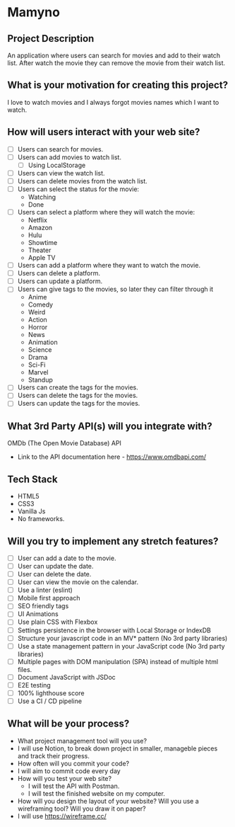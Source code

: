 # Mamyno

## Project Description
An application where users can search for movies and add to their watch list. After watch the movie they can remove the movie from their watch list.

## What is your motivation for creating this project?
I love to watch movies and I always forgot movies names which I want to watch.

## How will users interact with your web site?
* [ ] Users can search for movies.
* [ ] Users can add movies to watch list.
  * [ ] Using LocalStorage
* [ ] Users can view the watch list.
* [ ] Users can delete movies from the watch list.
* [ ] Users can select the status for the movie:
  * Watching
  * Done
* [ ] Users can select a platform where they will watch the movie:
  * Netflix
  * Amazon
  * Hulu
  * Showtime
  * Theater
  * Apple TV
* [ ] Users can add a platform where they want to watch the movie.
* [ ] Users can delete a platform.
* [ ] Users can update a platform.
* [ ] Users can give tags to the movies, so later they can filter through it
  * Anime
  * Comedy
  * Weird
  * Action
  * Horror
  * News
  * Animation
  * Science
  * Drama
  * Sci-Fi
  * Marvel
  * Standup
* [ ] Users can create the tags for the movies.
* [ ] Users can delete the tags for the movies.
* [ ] Users can update the tags for the movies.

## What 3rd Party API(s) will you integrate with?
OMDb (The Open Movie Database) API
* Link to the API documentation here - https://www.omdbapi.com/

## Tech Stack
* HTML5
* CSS3
* Vanilla Js
* No frameworks.

## Will you try to implement any stretch features?
* [ ] User can add a date to the movie.
* [ ] User can update the date.
* [ ] User can delete the date.
* [ ] User can view the movie on the calendar.
* [ ] Use a linter (eslint)
* [ ] Mobile first approach
* [ ] SEO friendly tags
* [ ] UI Animations
* [ ] Use plain CSS with Flexbox
* [ ] Settings persistence in the browser with Local Storage or IndexDB
* [ ] Structure your javascript code in an MV* pattern (No 3rd party libraries)
* [ ] Use a state management pattern in your JavaScript code (No 3rd party libraries)
* [ ] Multiple pages with DOM manipulation (SPA) instead of multiple html files.
* [ ] Document JavaScript with JSDoc
* [ ] E2E testing
* [ ] 100% lighthouse score
* [ ] Use a CI / CD pipeline

## What will be your process?
* What project management tool will you use?
 * I will use Notion, to break down project in smaller, manageble pieces and track their progress. 
* How often will you commit your code?
 * I will aim to commit code every day
* How will you test your web site?
  * I will test the API with Postman.
  * I will test the finished website on my computer.
* How will you design the layout of your website? Will you use a wireframing tool? Will you draw it on paper?
 * I will use https://wireframe.cc/
